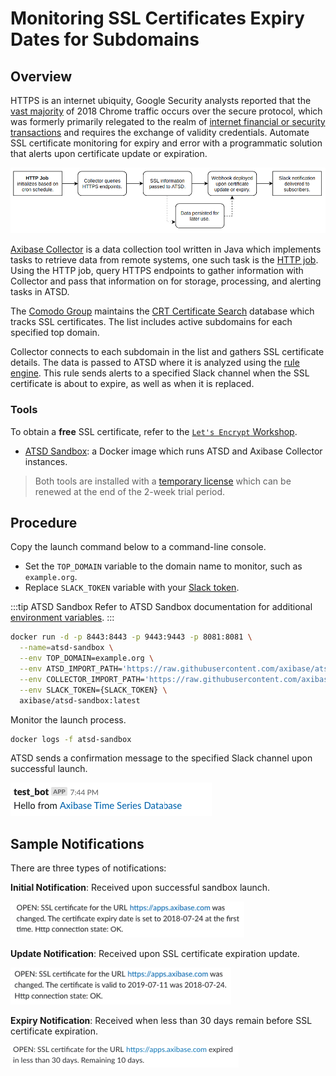 # Monitoring SSL Certificates Expiry Dates for Subdomains

## Overview

HTTPS is an internet ubiquity, Google Security analysts reported that the [vast majority](https://security.googleblog.com/2018/02/a-secure-web-is-here-to-stay.html) of 2018 Chrome traffic occurs over the secure protocol, which was formerly primarily relegated to the realm of [internet financial or security transactions](https://security.googleblog.com/2016/09/moving-towards-more-secure-web.html) and requires the exchange of validity credentials. Automate SSL certificate monitoring for expiry and error with a programmatic solution that alerts upon certificate update or expiration.

![](./images/ssl-cert-workflow-2.png)

[Axibase Collector](https://axibase.com/docs/axibase-collector/#introduction) is a data collection tool written in Java which implements tasks to retrieve data from remote systems, one such task is the [HTTP job](https://axibase.com/docs/axibase-collector/jobs/http.html). Using the HTTP job, query HTTPS endpoints to gather information with Collector and pass that information on for storage, processing, and alerting tasks in ATSD.

The [Comodo Group](https://www.comodo.com) maintains the [CRT Certificate Search](https://crt.sh) database which tracks SSL certificates. The list includes active subdomains for each specified top domain.

Collector connects to each subdomain in the list and gathers SSL certificate details. The data is passed to ATSD where it is analyzed using the [rule engine](https://axibase.com/docs/atsd/rule-engine/). This rule sends alerts to a specified Slack channel when the SSL certificate is about to expire, as well as when it is replaced.

### Tools

To obtain a **free** SSL certificate, refer to the [`Let's Encrypt` Workshop](../../../workshop/lets-encrypt.md).

* [ATSD Sandbox](https://github.com/axibase/dockers/tree/atsd-sandbox#overview): a Docker image which runs ATSD and Axibase Collector instances.

> Both tools are installed with a [temporary license](https://axibase.com/docs/atsd/licensing.html) which can be renewed at the end of the 2-week trial period.

## Procedure

Copy the launch command below to a command-line console.

* Set the `TOP_DOMAIN` variable to the domain name to monitor, such as `example.org`.
* Replace `SLACK_TOKEN` variable with your [Slack token](https://axibase.com/docs/atsd/rule-engine/notifications/slack.html#add-bot-to-channel).

:::tip ATSD Sandbox
Refer to ATSD Sandbox documentation for additional [environment variables](https://github.com/axibase/dockers/tree/atsd-sandbox#container-parameters).
:::

```bash
docker run -d -p 8443:8443 -p 9443:9443 -p 8081:8081 \
  --name=atsd-sandbox \
  --env TOP_DOMAIN=example.org \
  --env ATSD_IMPORT_PATH='https://raw.githubusercontent.com/axibase/atsd-use-cases/master/integrations/atsd-sandbox/monitor-ssl-expiry-dates/resources/ssl-certificates-files.tar.gz' \
  --env COLLECTOR_IMPORT_PATH='https://raw.githubusercontent.com/axibase/atsd-use-cases/master/integrations/atsd-sandbox/monitor-ssl-expiry-dates/resources/job_http_subdomains-ssl-certificates.xml' \
  --env SLACK_TOKEN={SLACK_TOKEN} \
  axibase/atsd-sandbox:latest
```

Monitor the launch process.

```bash
docker logs -f atsd-sandbox
```

ATSD sends a confirmation message to the specified Slack channel upon successful launch.

![Test ATSD Notification](./images/test-notification.png)

## Sample Notifications

There are three types of notifications:

**Initial Notification**: Received upon successful sandbox launch.

 ![Certificate expiry date set](./images/expiry-date-set-1.png)

**Update Notification**: Received upon SSL certificate expiration update.

![Certificate's expiry date set](./images/expiry-date-changed-1.png)

**Expiry Notification**: Received when less than 30 days remain before SSL certificate expiration.

![Expiration rule](./images/expiration-approaching-2.png)